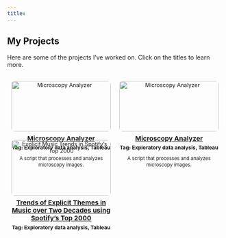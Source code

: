 ```yaml
---
title: 
---
```


## My Projects

<style>
  .project-container {
    display: grid;
    grid-template-columns: repeat(2, 1fr); /* 2 columns */
    gap: 20px;
    justify-items: center;
    padding: 10px;
    margin-top: 20px;
  }

  .project-block {
    width: 100%;
    text-align: center;
    font-size: 0.8rem;
    line-height: 1.3;
  }

  .project-block img {
    width: 100%;
    max-height: 150px;
    object-fit: cover;
    border-radius: 8px;
  }

  .project-block h3 {
    font-size: 0.95rem;
    margin: 8px 0 4px;
    line-height: 1.2;
    color: inherit;
  }

  .project-block .tag {
    font-size: 0.75rem;
    font-weight: bold;
    line-height: 1.1;
    color: inherit;
  }

  .project-block p {
    font-size: 0.7rem;
    margin-top: 5px;
    line-height: 1.3;
    color: inherit;
  }
</style>

Here are some of the projects I’ve worked on. Click on the titles to learn more.

<div class="project-container">

  <div class="project-block">
    <a href="https://ayantika-khanra.github.io/project/spotify_2000_explicit_music_analysis/">
      <img src="/images/spotify2000.jpg" alt="Microscopy Analyzer">
      <h3>Microscopy Analyzer</h3>
    </a>
    <p class="tag">Tag: Exploratory data analysis, Tableau</p>
    <p>A script that processes and analyzes microscopy images.</p>
  </div>

  <div class="project-block">
    <a href="https://ayantika-khanra.github.io/project/spotify_2000_explicit_music_analysis/">
      <img src="/images/spotify2000.jpg" alt="Microscopy Analyzer">
      <h3>Microscopy Analyzer</h3>
    </a>
    <p class="tag">Tag: Exploratory data analysis, Tableau</p>
    <p>A script that processes and analyzes microscopy images.</p>
  </div>

  <div class="project-block">
    <a href="https://ayantika-khanra.github.io/project/spotify_2000_explicit_music_analysis/">
      <img src="/images/spotify2000.jpg" alt="Explicit Music Trends in Spotify’s Top 2000">
      <h3>Trends of Explicit Themes  in Music over Two Decades using Spotify’s Top 2000</h3>
    </a>
    <p class="tag">Tag: Exploratory data analysis, Tableau</p>
    <p></p>
  </div>

</div>
